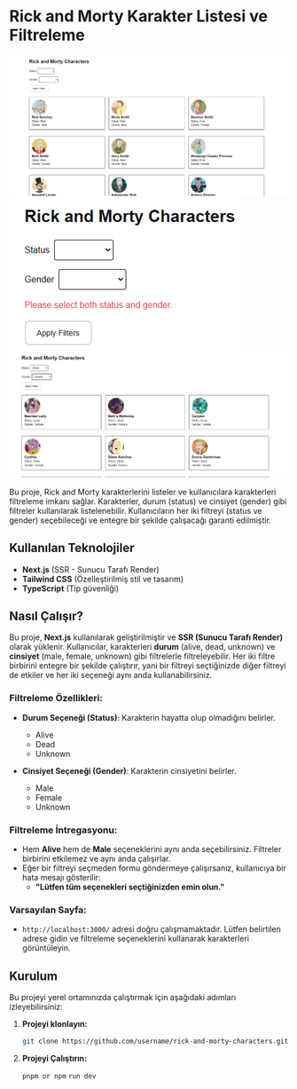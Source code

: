 # Rick and Morty Karakter Listesi ve Filtreleme

![Açıklama1](./public/image1.png)
![Açıklama2](./public/image2.png)
![Açıklama3](./public/image3.png)

Bu proje, Rick and Morty karakterlerini listeler ve kullanıcılara karakterleri filtreleme imkanı sağlar. Karakterler, durum (status) ve cinsiyet (gender) gibi filtreler kullanılarak listelenebilir. Kullanıcıların her iki filtreyi (status ve gender) seçebileceği ve entegre bir şekilde çalışacağı garanti edilmiştir.

## Kullanılan Teknolojiler

- **Next.js** (SSR - Sunucu Tarafı Render)
- **Tailwind CSS** (Özelleştirilmiş stil ve tasarım)
- **TypeScript** (Tip güvenliği)

## Nasıl Çalışır?

Bu proje, **Next.js** kullanılarak geliştirilmiştir ve **SSR (Sunucu Tarafı Render)** olarak yüklenir. Kullanıcılar, karakterleri **durum** (alive, dead, unknown) ve **cinsiyet** (male, female, unknown) gibi filtrelerle filtreleyebilir. Her iki filtre birbirini entegre bir şekilde çalıştırır, yani bir filtreyi seçtiğinizde diğer filtreyi de etkiler ve her iki seçeneği aynı anda kullanabilirsiniz.

### Filtreleme Özellikleri:

- **Durum Seçeneği (Status)**: Karakterin hayatta olup olmadığını belirler.
  - Alive
  - Dead
  - Unknown

- **Cinsiyet Seçeneği (Gender)**: Karakterin cinsiyetini belirler.
  - Male
  - Female
  - Unknown

### Filtreleme İntregasyonu:
- Hem **Alive** hem de **Male** seçeneklerini aynı anda seçebilirsiniz. Filtreler birbirini etkilemez ve aynı anda çalışırlar.
- Eğer bir filtreyi seçmeden formu göndermeye çalışırsanız, kullanıcıya bir hata mesajı gösterilir: 
  - **"Lütfen tüm seçenekleri seçtiğinizden emin olun."**

### Varsayılan Sayfa:
- `http://localhost:3000/` adresi doğru çalışmamaktadır. Lütfen belirtilen adrese gidin ve filtreleme seçeneklerini kullanarak karakterleri görüntüleyin.

## Kurulum

Bu projeyi yerel ortamınızda çalıştırmak için aşağıdaki adımları izleyebilirsiniz:

1. **Projeyi klonlayın:**

   ```bash
   git clone https://github.com/username/rick-and-morty-characters.git

1. **Projeyi Çalıştırın:**

   ```pnpm or npm``` ```run dev```
